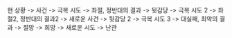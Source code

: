현 상황 -> 사건 -> 극복 시도 -> 좌절, 정반대의 결과 -> 뒷감당 -> 극복 시도 2 -> 좌절2, 정반대의 결과2 -> 새로운 사건 -> 뒷감당 2 -> 극복 시도 3 -> 대실패, 최악의 결과 -> 절망 -> 희망 -> 새로운 시도 -> 난관 